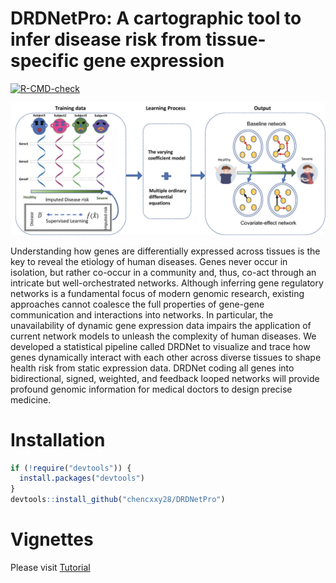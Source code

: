 # DRDNetPro: A cartographic tool to infer disease risk from tissue-specific gene expression
<!-- badges: start -->
[![R-CMD-check](https://github.com/chencxxy28/DRDNetPro/workflows/R-CMD-check/badge.svg)](https://github.com/chencxxy28/DRDNetPro/actions)
<!-- badges: end -->


![](man/figures/workflow.png)

Understanding how genes are differentially expressed across tissues is the key to reveal the etiology of human diseases. Genes never occur in isolation, but rather co-occur in a community and, thus, co-act through an intricate but well-orchestrated networks. Although inferring gene regulatory networks is a fundamental focus of modern genomic research, existing approaches cannot coalesce the full properties of gene-gene communication and interactions into networks. In particular, the unavailability of dynamic gene expression data impairs the application of current network models to unleash the complexity of human diseases. We developed a statistical pipeline called DRDNet to visualize and trace how genes dynamically interact with each other across diverse tissues to shape health risk from static expression data. DRDNet coding all genes into bidirectional, signed, weighted, and feedback looped networks will provide profound genomic information for medical doctors to design precise medicine. 

# Installation

``` r
if (!require("devtools")) {
  install.packages("devtools")
}
devtools::install_github("chencxxy28/DRDNetPro")
```

# Vignettes

Please visit [Tutorial](https://chencxxy28.github.io/DRDNetPro/articles/NAME-OF-VIGNETTE.html)

